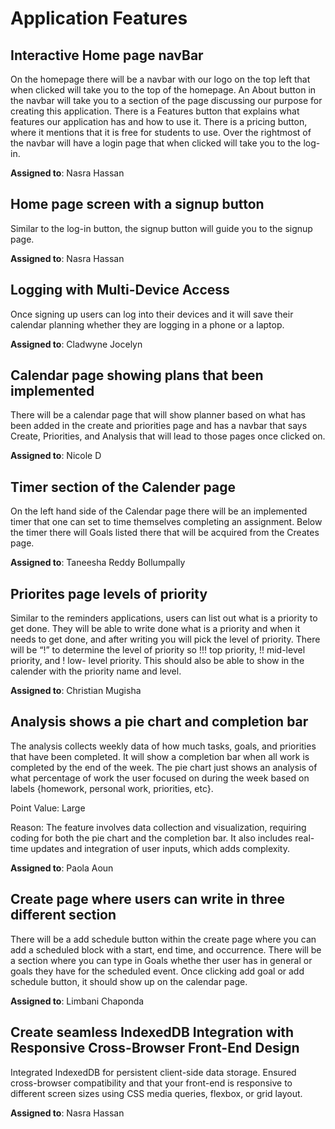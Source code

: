 # Application Features

## Interactive Home page navBar 
On the homepage there will be a navbar with our logo on the top left that when clicked will take you to the top of the homepage. An About button in the navbar will take you to a section of the page discussing our purpose for creating this application. There is a Features button that explains what features our application has and how to use it. There is a pricing button, where it mentions that it is free for students to use.  Over the rightmost of the navbar will have a login page that when clicked will take you to the log-in.

**Assigned to**: Nasra Hassan 
  
## Home page screen with a signup button 
Similar to the log-in button, the signup button will guide you to the signup page.

**Assigned to**: Nasra Hassan 

## Logging with Multi-Device Access

Once signing up users can log into their devices and it will save their calendar planning whether they are logging in a phone or a laptop.

**Assigned to**: Cladwyne Jocelyn

## Calendar page showing plans that been implemented

There will be a calendar page that will show planner based on what has been added in the create and priorities page and has a navbar that says Create, Priorities, and Analysis that will lead to those pages once clicked on.

**Assigned to**: Nicole D

## Timer section of the Calender page 

On the left hand side of the Calendar page there will be an implemented timer that one can set to time themselves completing an assignment. Below the timer there will Goals listed there that will be acquired from the Creates page.

**Assigned to**: Taneesha Reddy Bollumpally
## Priorites page levels of priority

Similar to the reminders applications, users can list out what is a priority to get done. They will be able to write done what is a priority and when it needs to get done, and after writing you will pick the level of priority. There will be “!” to determine the level of priority so !!! top priority, !! mid-level priority, and ! low- level priority. This should also be able to show in the calender with the priority name and level.

**Assigned to**: Christian Mugisha 

## Analysis shows a pie chart and completion bar

The analysis collects weekly data of how much tasks, goals, and priorities that have been completed. It will show a completion bar when all work is completed by the end of the week. The pie chart just shows an analysis of what percentage of work the user focused on during the week based on labels {homework, personal work, priorities, etc}.

Point Value: Large 

Reason: The feature involves data collection and visualization, requiring coding for both the pie chart and the completion bar. It also includes real-time updates and integration of user inputs, which adds complexity.


**Assigned to**: Paola Aoun

## Create page where users can write in three different section

There will be a add schedule button within the create page where you can add a scheduled block with a start, end time, and occurrence. There will be a section where you can type in Goals whethe ther user has in general or goals they have for the scheduled event. Once clicking add goal or add schedule button, it should show up on the calendar page.

**Assigned to**: Limbani Chaponda

## Create seamless IndexedDB Integration with Responsive Cross-Browser Front-End Design

Integrated IndexedDB for persistent client-side data storage. Ensured cross-browser compatibility and that your front-end is responsive to different screen sizes using CSS media queries, flexbox, or grid layout. 

**Assigned to**: Nasra Hassan 









